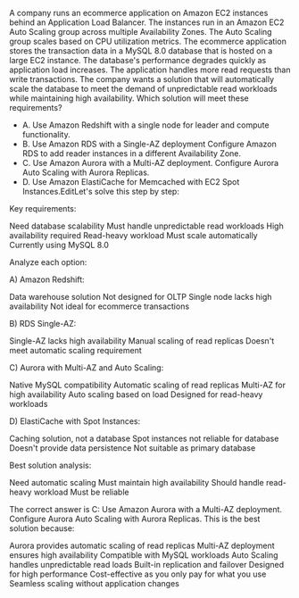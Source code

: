 A company runs an ecommerce application on Amazon EC2 instances behind an Application Load Balancer. The instances run in an Amazon EC2 Auto Scaling group across multiple Availability Zones. The Auto Scaling group scales based on CPU utilization metrics. The ecommerce application stores the transaction data in a MySQL 8.0 database that is hosted on a large EC2 instance. The database's performance degrades quickly as application load increases. The application handles more read requests than write transactions. The company wants a solution that will automatically scale the database to meet the demand of unpredictable read workloads while maintaining high availability. Which solution will meet these requirements?
* A. Use Amazon Redshift with a single node for leader and compute functionality.
* B. Use Amazon RDS with a Single-AZ deployment Configure Amazon RDS to add reader instances in a different Availability Zone.
* C. Use Amazon Aurora with a Multi-AZ deployment. Configure Aurora Auto Scaling with Aurora Replicas.
* D. Use Amazon ElastiCache for Memcached with EC2 Spot Instances.EditLet's solve this step by step:

Key requirements:

Need database scalability
Must handle unpredictable read workloads
High availability required
Read-heavy workload
Must scale automatically
Currently using MySQL 8.0


Analyze each option:

A) Amazon Redshift:

Data warehouse solution
Not designed for OLTP
Single node lacks high availability
Not ideal for ecommerce transactions

B) RDS Single-AZ:

Single-AZ lacks high availability
Manual scaling of read replicas
Doesn't meet automatic scaling requirement

C) Aurora with Multi-AZ and Auto Scaling:

Native MySQL compatibility
Automatic scaling of read replicas
Multi-AZ for high availability
Auto scaling based on load
Designed for read-heavy workloads

D) ElastiCache with Spot Instances:

Caching solution, not a database
Spot instances not reliable for database
Doesn't provide data persistence
Not suitable as primary database


Best solution analysis:

Need automatic scaling
Must maintain high availability
Should handle read-heavy workload
Must be reliable



The correct answer is C: Use Amazon Aurora with a Multi-AZ deployment. Configure Aurora Auto Scaling with Aurora Replicas.
This is the best solution because:

Aurora provides automatic scaling of read replicas
Multi-AZ deployment ensures high availability
Compatible with MySQL workloads
Auto Scaling handles unpredictable read loads
Built-in replication and failover
Designed for high performance
Cost-effective as you only pay for what you use
Seamless scaling without application changes
